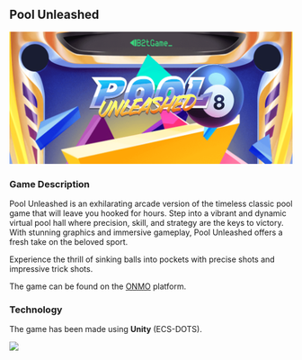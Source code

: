 ## Pool Unleashed

![](Assets/banner.png)

### Game Description

Pool Unleashed is an exhilarating arcade version of the timeless classic pool game that will leave you hooked for hours. Step into a vibrant and dynamic virtual pool hall where precision, skill, and strategy are the keys to victory. With stunning graphics and immersive gameplay, Pool Unleashed offers a fresh take on the beloved sport.

Experience the thrill of sinking balls into pockets with precise shots and impressive trick shots.

The game can be found on the [ONMO](https://play.onmo.com/) platform.

### Technology

The game has been made using **Unity** (ECS-DOTS).

![](Assets/gameplay.gif)

